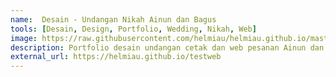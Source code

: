 ```yaml
---
name:  Desain - Undangan Nikah Ainun dan Bagus
tools: [Desain, Design, Portfolio, Wedding, Nikah, Web]
image: https://raw.githubusercontent.com/helmiau/helmiau.github.io/master/images/ainunbagus.png
description: Portfolio desain undangan cetak dan web pesanan Ainun dan Bagus.
external_url: https://helmiau.github.io/testweb
---
```

